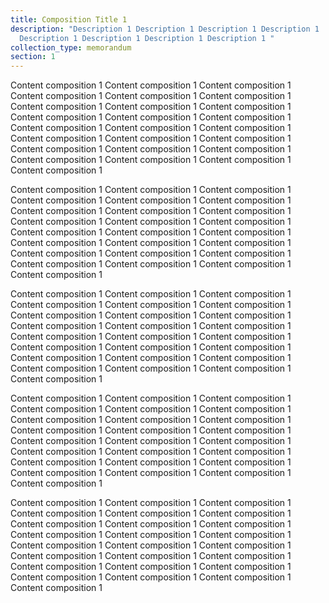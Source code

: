 ```yaml
---
title: Composition Title 1
description: "Description 1 Description 1 Description 1 Description 1
  Description 1 Description 1 Description 1 Description 1 "
collection_type: memorandum
section: 1
---
```

Content composition 1 Content composition 1 Content composition 1 Content composition 1 Content composition 1 Content composition 1 Content composition 1 Content composition 1 Content composition 1 Content composition 1 Content composition 1 Content composition 1 Content composition 1 Content composition 1 Content composition 1 Content composition 1 Content composition 1 Content composition 1 Content composition 1 Content composition 1 Content composition 1 Content composition 1 Content composition 1 Content composition 1 Content composition 1 

Content composition 1 Content composition 1 Content composition 1 Content composition 1 Content composition 1 Content composition 1 Content composition 1 Content composition 1 Content composition 1 Content composition 1 Content composition 1 Content composition 1 Content composition 1 Content composition 1 Content composition 1 Content composition 1 Content composition 1 Content composition 1 Content composition 1 Content composition 1 Content composition 1 Content composition 1 Content composition 1 Content composition 1 Content composition 1 

Content composition 1 Content composition 1 Content composition 1 Content composition 1 Content composition 1 Content composition 1 Content composition 1 Content composition 1 Content composition 1 Content composition 1 Content composition 1 Content composition 1 Content composition 1 Content composition 1 Content composition 1 Content composition 1 Content composition 1 Content composition 1 Content composition 1 Content composition 1 Content composition 1 Content composition 1 Content composition 1 Content composition 1 Content composition 1 

Content composition 1 Content composition 1 Content composition 1 Content composition 1 Content composition 1 Content composition 1 Content composition 1 Content composition 1 Content composition 1 Content composition 1 Content composition 1 Content composition 1 Content composition 1 Content composition 1 Content composition 1 Content composition 1 Content composition 1 Content composition 1 Content composition 1 Content composition 1 Content composition 1 Content composition 1 Content composition 1 Content composition 1 Content composition 1 

Content composition 1 Content composition 1 Content composition 1 Content composition 1 Content composition 1 Content composition 1 Content composition 1 Content composition 1 Content composition 1 Content composition 1 Content composition 1 Content composition 1 Content composition 1 Content composition 1 Content composition 1 Content composition 1 Content composition 1 Content composition 1 Content composition 1 Content composition 1 Content composition 1 Content composition 1 Content composition 1 Content composition 1 Content composition 1
